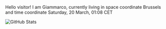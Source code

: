 Hello visitor! I am Giammarco, currently living in space coordinate Brussels and time coordinate Saturday, 20 March, 01:08 CET

![GitHub Stats](https://github-readme-stats.vercel.app/api?username=grcasanova)
